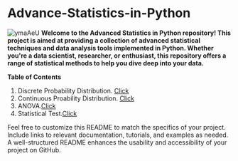 # Advance-Statistics-in-Python

![ymaAeU](https://github.com/Utkarshmishra2k2/Advance-Statistics-in-Python/assets/114844983/31968435-2633-4c7a-8ad2-abbc60832c1b)
**Welcome to the Advanced Statistics in Python repository! This project is aimed at providing a collection of advanced statistical techniques and data analysis tools implemented in Python. Whether you're a data scientist, researcher, or enthusiast, this repository offers a range of statistical methods to help you dive deep into your data.**

**Table of Contents**
1. Discrete Probability Distribution. [Click](https://github.com/Utkarshmishra2k2/Advance-Statistics-in-Python/blob/main/Discrete_Probability_Distribution.ipynb)
2. Continuous Proability Distribution. [Click](https://github.com/Utkarshmishra2k2/Advance-Statistics-in-Python/blob/main/Continuous_Probability_Distribution.ipynb)
3. ANOVA.[Click](https://github.com/Utkarshmishra2k2/Advance-Statistics-in-Python/blob/main/Analysis_of_Variance.ipynb)
4. Statistical Test.[Click](https://github.com/Utkarshmishra2k2/Advance-Statistics-in-Python/blob/main/Statistical_Test.ipynb)





Feel free to customize this README to match the specifics of your project. Include links to relevant documentation, tutorials, and examples as needed. A well-structured README enhances the usability and accessibility of your project on GitHub.

